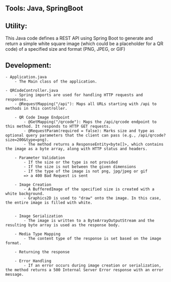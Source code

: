Tools: Java, SpringBoot
--

Utility: 
--
This Java code defines a REST API using Spring Boot to generate and return a simple white square image (which could be a placeholder for a QR code)
         of a specified size and format (PNG, JPEG, or GIF)

Development:
--
    - Application.java 
		- The Main class of the application.

    - QRCodeController.java
        - Spring imports are used for handling HTTP requests and responses.
        - @RequestMapping("/api"): Maps all URLs starting with /api to methods in this controller.

        - QR Code Image Endpoint
        	- @GetMapping("/qrcode"): Maps the /api/qrcode endpoint to this method. It responds to HTTP GET requests.
        	- @RequestParam(required = false): Marks size and type as optional query parameters that the client can pass (e.g., /api/qrcode?size=200&type=png).
        	- The method returns a ResponseEntity<byte[]>, which contains the image as a byte array, along with HTTP status and headers.

        - Parameter Validation
            - If the size or the type is not provided
            - If the size is not between the given dimensions
            - If the type of the image is not png, jpg/jpeg or gif
            => a 400 Bad Request is sent

        - Image Creation
	        - A BufferedImage of the specified size is created with a white background.
		    - Graphics2D is used to "draw" onto the image. In this case, the entire image is filled with white.


        - Image Serialization
	        - The image is written to a ByteArrayOutputStream and the resulting byte array is used as the response body.

        - Media Type Mapping
	        - The content type of the response is set based on the image format.

        - Returning the response

        - Error Handling
	        - If an error occurs during image creation or serialization, the method returns a 500 Internal Server Error response with an error message.
